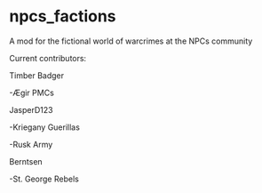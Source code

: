 # npcs_factions
A mod for the fictional world of warcrimes at the NPCs community


Current contributors:

Timber Badger

  -Ægir PMCs
  


JasperD123

  -Kriegany Guerillas
  
  -Rusk Army

  
Berntsen

  -St. George Rebels
